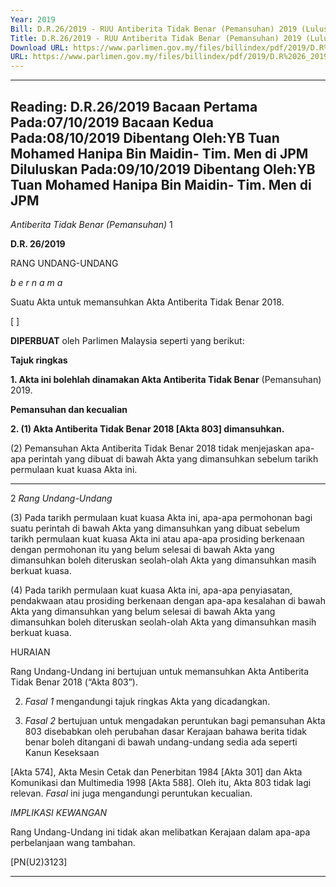 ```yaml
---
Year: 2019
Bill: D.R.26/2019 - RUU Antiberita Tidak Benar (Pemansuhan) 2019 (Lulus)
Title: D.R.26/2019 - RUU Antiberita Tidak Benar (Pemansuhan) 2019 (Lulus)
Download URL: https://www.parlimen.gov.my/files/billindex/pdf/2019/D.R%2026_2019%20-%20bm.pdf
URL: https://www.parlimen.gov.my/files/billindex/pdf/2019/D.R%2026_2019%20-%20bm.pdf
---
```

---
Reading:
D.R.26/2019
Bacaan Pertama Pada:07/10/2019
Bacaan Kedua Pada:08/10/2019
Dibentang Oleh:YB Tuan Mohamed Hanipa Bin Maidin- Tim. Men di JPM
Diluluskan Pada:09/10/2019
Dibentang Oleh:YB Tuan Mohamed Hanipa Bin Maidin- Tim. Men di JPM
---

_Antiberita Tidak Benar (Pemansuhan)_ 1

**D.R. 26/2019**

RANG UNDANG-UNDANG

_b e r n a m a_

Suatu Akta untuk memansuhkan Akta Antiberita Tidak Benar 2018.

[ ]

**DIPERBUAT** oleh Parlimen Malaysia seperti yang berikut:

**Tajuk ringkas**

**1. Akta ini bolehlah dinamakan Akta Antiberita Tidak Benar**
(Pemansuhan) 2019.

**Pemansuhan dan kecualian**

**2. (1) Akta Antiberita Tidak Benar 2018 [Akta 803] dimansuhkan.**

(2) Pemansuhan Akta Antiberita Tidak Benar 2018 tidak
menjejaskan apa-apa perintah yang dibuat di bawah Akta yang
dimansuhkan sebelum tarikh permulaan kuat kuasa Akta ini.


-----

2 _Rang Undang-Undang_

(3) Pada tarikh permulaan kuat kuasa Akta ini, apa-apa
permohonan bagi suatu perintah di bawah Akta yang dimansuhkan
yang dibuat sebelum tarikh permulaan kuat kuasa Akta ini
atau apa-apa prosiding berkenaan dengan permohonan itu yang
belum selesai di bawah Akta yang dimansuhkan boleh diteruskan
seolah-olah Akta yang dimansuhkan masih berkuat kuasa.

(4) Pada tarikh permulaan kuat kuasa Akta ini, apa-apa
penyiasatan, pendakwaan atau prosiding berkenaan dengan
apa-apa kesalahan di bawah Akta yang dimansuhkan yang
belum selesai di bawah Akta yang dimansuhkan boleh diteruskan
seolah-olah Akta yang dimansuhkan masih berkuat kuasa.

HURAIAN

Rang Undang-Undang ini bertujuan untuk memansuhkan Akta Antiberita Tidak
Benar 2018 (“Akta 803”).

2. _Fasal 1_ mengandungi tajuk ringkas Akta yang dicadangkan.

3. _Fasal 2_ bertujuan untuk mengadakan peruntukan bagi pemansuhan
Akta 803 disebabkan oleh perubahan dasar Kerajaan bahawa berita tidak benar
boleh ditangani di bawah undang-undang sedia ada seperti Kanun Keseksaan

[Akta 574], Akta Mesin Cetak dan Penerbitan 1984 [Akta 301] dan
Akta Komunikasi dan Multimedia 1998 [Akta 588]. Oleh itu, Akta 803 tidak
lagi relevan. _Fasal_ ini juga mengandungi peruntukan kecualian.

_IMPLIKASI KEWANGAN_

Rang Undang-Undang ini tidak akan melibatkan Kerajaan dalam apa-apa
perbelanjaan wang tambahan.

[PN(U2)3123]


-----

